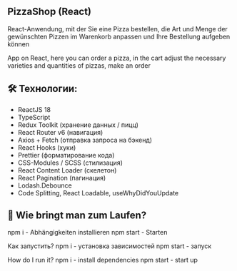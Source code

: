 ## PizzaShop (React)

React-Anwendung, mit der Sie eine Pizza bestellen, die Art und Menge der gewünschten Pizzen im Warenkorb anpassen und Ihre Bestellung aufgeben können

App on React, here you can order a pizza, in the cart adjust the necessary varieties and quantities of pizzas, make an order

##  🛠 Технологии:
- ReactJS 18
- TypeScript
- Redux Toolkit (хранение данных / пицц)
- React Router v6 (навигация)
- Axios + Fetch (отправка запроса на бэкенд)
- React Hooks (хуки)
- Prettier (форматирование кода)
- CSS-Modules / SCSS (стилизация)
- React Content Loader (скелетон)
- React Pagination (пагинация)
- Lodash.Debounce
- Code Splitting, React Loadable, useWhyDidYouUpdate

##  👀 Wie bringt man zum Laufen?
npm i - Abhängigkeiten installieren
npm start - Starten

Как запустить?
npm i - установка зависимостей
npm start - запуск

How do I run it?
npm i - install dependencies
npm start - start up